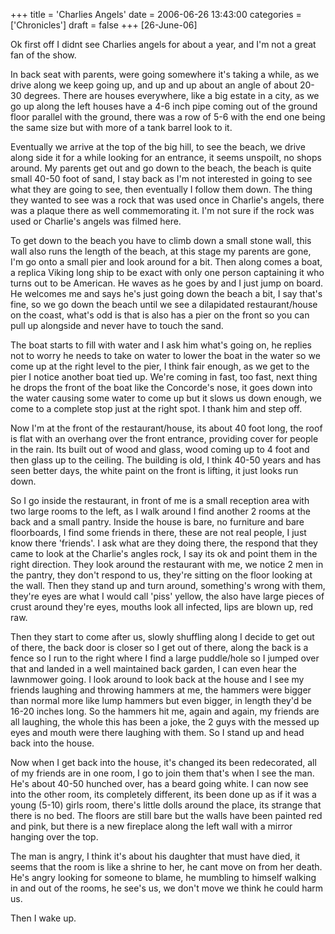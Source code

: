 +++
title = 'Charlies Angels'
date = 2006-06-26 13:43:00
categories = ['Chronicles']
draft = false
+++
[26-June-06]
 
Ok first off I didnt see Charlies angels for about a year, and I'm not a great fan of the show.
 
In back seat with parents, were going somewhere it's taking a while, as we drive along we keep going up, and up and up about an angle of about 20-30 degrees. There are houses everywhere, like a big estate in a city, as we go up along the left houses have a 4-6 inch pipe coming out of the ground floor parallel with the ground, there was a row of 5-6 with the end one being the same size but with more of a tank barrel look to it. 

Eventually we arrive at the top of the big hill, to see the beach, we drive along side it for a while looking for an entrance, it seems unspoilt, no shops around. My parents get out and go down to the beach, the beach is quite small 40-50 foot of sand, I stay back as I'm not interested in going to see what they are going to see, then eventually I follow them down. The thing they wanted to see was a rock that was used once in Charlie's angels, there was a plaque there as well commemorating it. I'm not sure if the rock was used or Charlie's angels was filmed here. 

To get down to the beach you have to climb down a small stone wall, this wall also runs the length of the beach, at this stage my parents are gone, I'm go onto a small pier and look around for a bit. Then along comes a boat, a replica Viking long ship to be exact with only one person captaining it who turns out to be American. He waves as he goes by and I just jump on board. He welcomes me and says he's just going down the beach a bit, I say that's fine, so we go down the beach until we see a dilapidated restaurant/house on the coast, what's odd is that is also has a pier on the front so you can pull up alongside and never have to touch the sand. 
 
The boat starts to fill with water and I ask him what's going on, he replies not to worry he needs to take on water to lower the boat in the water so we come up at the right level to the pier, I think fair enough, as we get to the pier I notice another boat tied up. We're coming in fast, too fast, next thing he drops the front of the boat like the Concorde's nose, it goes down into the water causing some water to come up but it slows us down enough, we come to a complete stop just at the right spot. I thank him and step off. 

Now I'm at the front of the restaurant/house, its about 40 foot long, the roof is flat with an overhang over the front entrance, providing cover for people in the rain. Its built out of wood and glass, wood coming up to 4 foot and then glass up to the ceiling. The building is old, I think 40-50 years and has seen better days, the white paint on the front is lifting, it just looks run down. 

So I go inside the restaurant, in front of me is a small reception area with two large rooms to the left, as I walk around I find another 2 rooms at the back and a small pantry. Inside the house is bare, no furniture and bare floorboards, I find some friends in there, these are not real people, I just know there 'friends'. I ask what are they doing there, the respond that they came to look at the Charlie's angles rock, I say its ok and point them in the right direction. They look around the restaurant with me, we notice 2 men in the pantry, they don't respond to us, they're sitting on the floor looking at the wall. Then they stand up and turn around, something's wrong with them, they're eyes are what I would call 'piss' yellow, the also have large pieces of crust around they're eyes, mouths look all infected, lips are blown up, red raw.
 
Then they start to come after us, slowly shuffling along I decide to get out of there, the back door is closer so I get out of there, along the back is a fence so I run to the right where I find a large puddle/hole so I jumped over that and landed in a well maintained back garden, I can even hear the lawnmower going. I look around to look back at the house and I see my friends laughing and throwing hammers at me, the hammers were bigger than normal more like lump hammers but even bigger, in length they'd be 16-20 inches long. So the hammers hit me, again and again, my friends are all laughing, the whole this has been a joke, the 2 guys with the messed up eyes and mouth were there laughing with them. So I stand up and head back into the house. 

Now when I get back into the house, it's changed its been redecorated, all of my friends are in one room, I go to join them that's when I see the man. He's about 40-50 hunched over, has a beard going white. I can now see into the other room, its completely different, its been done up as if it was a young (5-10) girls room, there's little dolls around the place, its strange that there is no bed. The floors are still bare but the walls have been painted red and pink, but there is a new fireplace along the left wall with a mirror hanging over the top. 

The man is angry, I think it's about his daughter that must have died, it seems that the room is like a shrine to her, he cant move on from her death. He's angry looking for someone to blame, he mumbling to himself walking in and out of the rooms, he see's us, we don't move we think he could harm us. 

Then I wake up.
 